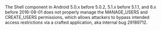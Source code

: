 The Shell component in Android 5.0.x before 5.0.2, 5.1.x before 5.1.1, and 6.x before 2016-08-01 does not properly manage the MANAGE_USERS and CREATE_USERS permissions, which allows attackers to bypass intended access restrictions via a crafted application, aka internal bug 29189712.